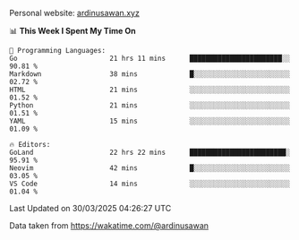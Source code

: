 Personal website: [ardinusawan.xyz](https://ardinusawan.xyz)

<!--START_SECTION:waka-->
📊 **This Week I Spent My Time On** 

```text
💬 Programming Languages: 
Go                       21 hrs 11 mins      ███████████████████████░░   90.81 % 
Markdown                 38 mins             █░░░░░░░░░░░░░░░░░░░░░░░░   02.72 % 
HTML                     21 mins             ░░░░░░░░░░░░░░░░░░░░░░░░░   01.52 % 
Python                   21 mins             ░░░░░░░░░░░░░░░░░░░░░░░░░   01.51 % 
YAML                     15 mins             ░░░░░░░░░░░░░░░░░░░░░░░░░   01.09 % 

🔥 Editors: 
GoLand                   22 hrs 22 mins      ████████████████████████░   95.91 % 
Neovim                   42 mins             █░░░░░░░░░░░░░░░░░░░░░░░░   03.05 % 
VS Code                  14 mins             ░░░░░░░░░░░░░░░░░░░░░░░░░   01.04 % 
```


 Last Updated on 30/03/2025 04:26:27 UTC
<!--END_SECTION:waka-->
Data taken from https://wakatime.com/@ardinusawan
